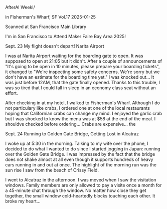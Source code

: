 AfterAI Weekl/

in Fisherman's Wharf, SF        Vol.17      2025-01-25

Scanned at San Francisco Main Library

I'm in San Francisco to Attend Maker Faire Bay Area 2025!

Sept. 23  My flight doesn't depart!                                     Narita Airport

I was at Narita Airport waiting for the boarding
gate to open. It was supposed to open at 21:05
but it didn't. After a couple of announcements
of "It's going to be open in 10 minutes, please prepare your boarding tickets", it changed
to "We're inspecting some safety concerns. We're sorry but we don't have an estimate
for the boarding time yet." I was knocked out...  It was just before 12AM, that
the gate finally opened. Thanks to this trouble, I was so tired that
I could fall in sleep in an economy class seat without an effort.

After checking in at my hotel, I walked to Fisherman's Wharf.
Although I do not particulary like crabs, I ordered one at one of the
local restaurants hoping that Californian crabs can change my mind.
I enjoyed the garlic crab but I was shocked to know the menu was
at $58 at the end of the meal. I shouldve checked before ordering...
Crabs are expensive...    the

Sept. 24  Running to Golden Gate Bridge, Getting Lost in Alcatraz

I woke up at 5:30 in the morning. Talking to my wife over the phone,
I decided to do what I wanted to do since I started jogging in Japan:
running over the Golden Gate Bridge. I was impressed by the fact that
the bridge does not shake almost at all even though it supports hundreds
of heavy cars running in and out at once. The highlight of the morning run
was the sun rise I saw from the beach of Crissy Field.

I went to Alcatraz in the afternoon. I was moved when I
saw the visitation windows. Family members are only allowed
to pay a visite once a month for a 45-minute chat through
the window. No matter how close they get together, the small
window cold-heartedly blocks touching each other. It broke my heart...